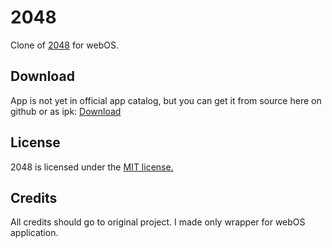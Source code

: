 # 2048
Clone of [2048](https://github.com/gabrielecirulli/2048) for webOS.

## Download
App is not yet in official app catalog, but you can get it from source here on github or as ipk: [Download](https://dl.dropboxusercontent.com/u/7837410/com.dta3team.2048_1.0.0_all.ipk)

## License
2048 is licensed under the [MIT license.](https://github.com/gabrielecirulli/2048/blob/master/LICENSE.txt)

## Credits
All credits should go to original project. I made only wrapper for webOS application.
